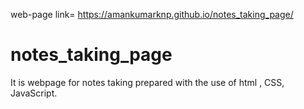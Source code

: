 web-page link= https://amankumarknp.github.io/notes_taking_page/

# notes_taking_page
It is webpage for notes taking prepared with the use of html , CSS,  JavaScript.
